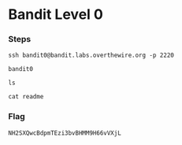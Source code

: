# Bandit Level 0

### Steps

`ssh bandit0@bandit.labs.overthewire.org -p 2220`

`bandit0`

`ls`

`cat readme`

### Flag

`NH2SXQwcBdpmTEzi3bvBHMM9H66vVXjL`
